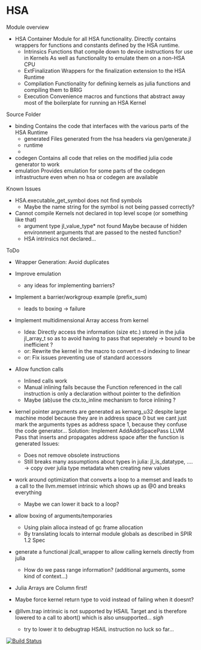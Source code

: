 # HSA

Module overview
*   HSA
    Container Module for all HSA functionality.
    Directly contains wrappers for functions and constants defined by the HSA runtime.
    +   Intrinsics
        Functions that compile down to device instructions for use in Kernels
        As well as functionality to emulate them on a non-HSA CPU
    +   ExtFinalization
        Wrappers for the finalization extension to the HSA Runtime
    +   Compilation
        Functionality for defining kernels as julia functions and compiling them to BRIG
    +   Execution
        Convenience macros and functions that abstract away most of the boilerplate for running an HSA Kernel

Source Folder
*   binding
    Contains the code that interfaces with the various parts of the HSA Runtime
    +   generated
        Files generated from the hsa headers via gen/generate.jl 
    +   runtime
    +
*   codegen
    Contains all code that relies on the modified julia code generator to work
*   emulation
    Provides emulation for some parts of the codegen infrastructure even when no
    hsa or codegen are available

Known Issues
*   HSA.executable\_get\_symbol does not find symbols
    +   Maybe the name string for the symbol is not being passed correctly?
*   Cannot compile Kernels not declared in top level scope (or something like that)
    +   argument type jl\_value\_type\* not found
        Maybe because of hidden environment arguments that are passed to the nested function?
    +   HSA intrinsics not declared...

ToDo
*   Wrapper Generation: Avoid duplicates
*   Improve emulation
    -   any ideas for implementing barriers?
*   Implement a barrier/workgroup example (prefix_sum)
    -   leads to boxing -> failure
*   Implement multidimensional Array access from kernel
    -   Idea: Directly access the information (size etc.) stored in the julia
        jl\_array\_t so as to avoid having to pass that seperately
        -> bound to be inefficient ?
    -   or: Rewrite the kernel in the macro to convert n-d indexing to linear
    -   or: Fix issues preventing use of standard accessors
*   Allow function calls
    -   Inlined calls work
    -   Manual inlining fails because the Function referenced in the call
        instruction is only a declaration without pointer to the definition
    -   Maybe (ab)use the ctx.to_inline mechanism to force inlining ?
*   kernel pointer arguments are generated as kernarg\_u32 despite large machine model
    because they are in address space 0 but we cant just mark the arguments types 
    as address space 1, because they confuse the code generator...
    Solution: Implement AddAddrSpacePass LLVM Pass that inserts and propagates
    address space after the function is generated
    Issues:
    -   Does not remove obsolete instructions
    -   Still breaks many assumptions about types in julia: 
        jl_is_datatype, ....
        -> copy over julia type metadata when creating new values
*   work around optimization that converts a loop to a memset
    and leads to a call to the llvm.memset intrinsic which shows up as @0 
    and breaks everything
    -   Maybe we can lower it back to a loop?

*   allow boxing of arguments/temporaries
    -   Using plain alloca instead of gc frame allocation
    -   By translating locals to internal module globals as described in SPIR
        1.2 Spec

*   generate a functional jlcall\_wrapper to allow calling kernels directly from julia
    -   How do we pass range information? (additional arguments, some kind of context...)

*   Julia Arrays are Column first!

*   Maybe force kernel return type to void instead of failing when it doesnt?

*   @llvm.trap intrinsic is not supported by HSAIL Target and is therefore
    lowered to a call to abort() which is also unsupported... *sigh*
    -   try to lower it to debugtrap HSAIL instruction
        no luck so far...

[![Build Status](https://travis-ci.org/rollingthunder/HSA.jl.svg?branch=master)](https://travis-ci.org/rollingthunder/HSA.jl)
